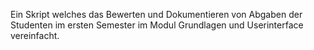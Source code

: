 Ein Skript welches das Bewerten und Dokumentieren von Abgaben der Studenten im ersten Semester im Modul Grundlagen und Userinterface vereinfacht.
